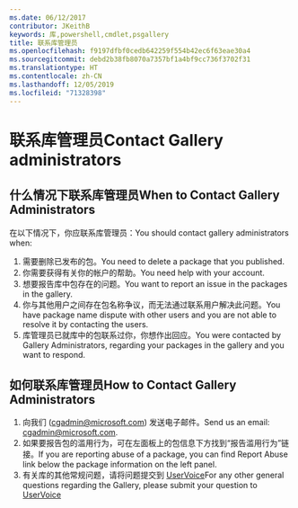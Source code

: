 ```yaml
---
ms.date: 06/12/2017
contributor: JKeithB
keywords: 库,powershell,cmdlet,psgallery
title: 联系库管理员
ms.openlocfilehash: f9197dfbf0cedb642259f554b42ec6f63eae30a4
ms.sourcegitcommit: debd2b38fb8070a7357bf1a4bf9cc736f3702f31
ms.translationtype: HT
ms.contentlocale: zh-CN
ms.lasthandoff: 12/05/2019
ms.locfileid: "71328398"
---
```

# <a name="contact-gallery-administrators"></a><span data-ttu-id="1626f-103">联系库管理员</span><span class="sxs-lookup"><span data-stu-id="1626f-103">Contact Gallery administrators</span></span>

## <a name="when-to-contact-gallery-administrators"></a><span data-ttu-id="1626f-104">什么情况下联系库管理员</span><span class="sxs-lookup"><span data-stu-id="1626f-104">When to Contact Gallery Administrators</span></span>

<span data-ttu-id="1626f-105">在以下情况下，你应联系库管理员：</span><span class="sxs-lookup"><span data-stu-id="1626f-105">You should contact gallery administrators when:</span></span>

1. <span data-ttu-id="1626f-106">需要删除已发布的包。</span><span class="sxs-lookup"><span data-stu-id="1626f-106">You need to delete a package that you published.</span></span>
2. <span data-ttu-id="1626f-107">你需要获得有关你的帐户的帮助。</span><span class="sxs-lookup"><span data-stu-id="1626f-107">You need help with your account.</span></span>
3. <span data-ttu-id="1626f-108">想要报告库中包存在的问题。</span><span class="sxs-lookup"><span data-stu-id="1626f-108">You want to report an issue in the packages in the gallery.</span></span>
4. <span data-ttu-id="1626f-109">你与其他用户之间存在包名称争议，而无法通过联系用户解决此问题。</span><span class="sxs-lookup"><span data-stu-id="1626f-109">You have package name dispute with other users and you are not able to resolve it by contacting the users.</span></span>
5. <span data-ttu-id="1626f-110">库管理员已就库中的包联系过你，你想作出回应。</span><span class="sxs-lookup"><span data-stu-id="1626f-110">You were contacted by Gallery Administrators, regarding your packages in the gallery and you want to respond.</span></span>

## <a name="how-to-contact-gallery-administrators"></a><span data-ttu-id="1626f-111">如何联系库管理员</span><span class="sxs-lookup"><span data-stu-id="1626f-111">How to Contact Gallery Administrators</span></span>

1. <span data-ttu-id="1626f-112">向我们 (cgadmin@microsoft.com) 发送电子邮件。</span><span class="sxs-lookup"><span data-stu-id="1626f-112">Send us an email: cgadmin@microsoft.com.</span></span>
2. <span data-ttu-id="1626f-113">如果要报告包的滥用行为，可在左面板上的包信息下方找到“报告滥用行为”链接。</span><span class="sxs-lookup"><span data-stu-id="1626f-113">If you are reporting abuse of a package, you can find Report Abuse link below the package information on the left panel.</span></span>
3. <span data-ttu-id="1626f-114">有关库的其他常规问题，请将问题提交到 [UserVoice](http://windowsserver.uservoice.com/forums/301869-powershell)</span><span class="sxs-lookup"><span data-stu-id="1626f-114">For any other general questions regarding the Gallery, please submit your question to [UserVoice](http://windowsserver.uservoice.com/forums/301869-powershell)</span></span>
